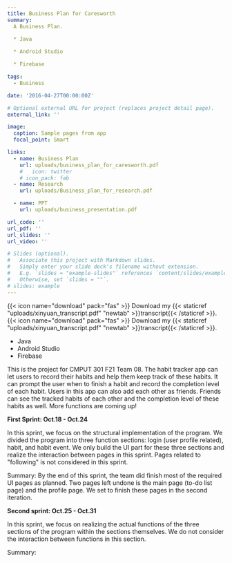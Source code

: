 ```yaml
---
title: Business Plan for Caresworth
summary: 
  A Business Plan.  
  
  * Java    

  * Android Studio    

  * Firebase

tags:
  - Business

date: '2016-04-27T00:00:00Z'

# Optional external URL for project (replaces project detail page).
external_link: ''

image:
  caption: Sample pages from app
  focal_point: Smart

links:
  - name: Business Plan
    url: uploads/business_plan_for_caresworth.pdf
    #   icon: twitter
    # icon_pack: fab
  - name: Research
    url: uploads/Business_plan_for_research.pdf

  - name: PPT
    url: uploads/business_presentation.pdf

url_code: ''
url_pdf: ''
url_slides: ''
url_video: ''

# Slides (optional).
#   Associate this project with Markdown slides.
#   Simply enter your slide deck's filename without extension.
#   E.g. `slides = "example-slides"` references `content/slides/example-slides.md`.
#   Otherwise, set `slides = ""`.
# slides: example
---
```

{{< icon name="download" pack="fas" >}} Download my {{< staticref "uploads/xinyuan_transcript.pdf" "newtab" >}}transcript{{< /staticref >}}.
{{< icon name="download" pack="fas" >}} Download my {{< staticref "uploads/xinyuan_transcript.pdf" "newtab" >}}transcript{{< /staticref >}}.

* Java   
* Android Studio    
* Firebase

This is the project for CMPUT 301 F21 Team 08. The habit tracker app can let users to record their habits and help them keep track of these habits. It can prompt the user when to finish a habit and record the completion level of each habit. Users in this app can also add each other as friends. Friends can see the tracked habits of each other and the completion level of these habits as well. More functions are coming up!

**First Sprint: Oct.18 - Oct.24**

In this sprint, we focus on the structural implementation of the program. We divided the program into three function sections: login (user profile related), habit, and habit event. We only build the UI part for these three sections and realize the interaction between pages in this sprint. Pages related to "following" is not considered in this sprint.

Summary:
By the end of this sprint, the team did finish most of the required UI pages as planned. Two pages left undone is the main page (to-do list page) and the profile page. We set to finish these pages in the second iteration.

**Second sprint: Oct.25 - Oct.31**

In this sprint, we focus on realizing the actual functions of the three sections of the program within the sections themselves. We do not consider the interaction between functions in this section.

Summary:
